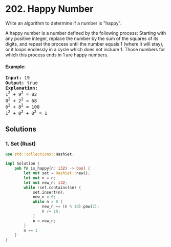 # 202. Happy Number
Write an algorithm to determine if a number is "happy".

A happy number is a number defined by the following process: Starting with any positive integer, replace the number by the sum of the squares of its digits, and repeat the process until the number equals 1 (where it will stay), or it loops endlessly in a cycle which does not include 1. Those numbers for which this process ends in 1 are happy numbers.

#### Example:
<pre>
<strong>Input:</strong> 19
<strong>Output:</strong> true
<strong>Explanation:</strong>
1<sup>2</sup> + 9<sup>2</sup> = 82
8<sup>2</sup> + 2<sup>2</sup> = 68
6<sup>2</sup> + 8<sup>2</sup> = 100
1<sup>2</sup> + 0<sup>2</sup> + 0<sup>2</sup> = 1
</pre>

## Solutions

### 1. Set (Rust)
```Rust
use std::collections::HashSet;

impl Solution {
    pub fn is_happy(n: i32) -> bool {
        let mut set = HashSet::new();
        let mut n = n;
        let mut new_n: i32;
        while !set.contains(&n) {
            set.insert(n);
            new_n = 0;
            while n > 0 {
                new_n += (n % 10).pow(2);
                n /= 10;
            }
            n = new_n;
        }
        n == 1
    }
}
```
